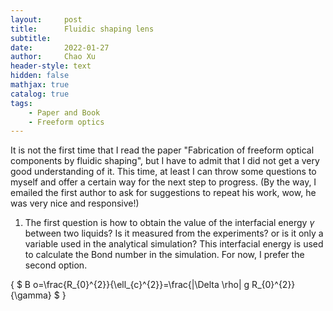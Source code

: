 ```yaml
---
layout:     post
title:      Fluidic shaping lens
subtitle:   
date:       2022-01-27
author:     Chao Xu
header-style: text
hidden: false 
mathjax: true
catalog: true
tags:
    - Paper and Book
    - Freeform optics
---
```


It is not the first time that I read the paper "Fabrication of freeform optical components by fluidic shaping", but I have to admit that I did not get a very good understanding of it. This time, at least I can throw some questions to myself and offer a certain way for the next step to progress. (By the way, I emailed the first author to ask for suggestions to repeat his work, wow, he was very nice and responsive!)

1. The first question is how to obtain the value of the interfacial energy $\gamma$ between two liquids? Is it measured from the experiments? or is it only a  variable used in the analytical simulation? This interfacial energy is used to calculate the Bond number in the simulation. For now, I prefer the second option. 

{ $ B o=\frac{R_{0}^{2}}{\ell_{c}^{2}}=\frac{|\Delta \rho| g R_{0}^{2}}{\gamma} $ }

